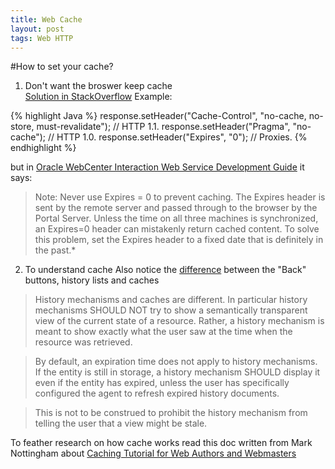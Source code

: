 ```yaml
---
title: Web Cache
layout: post
tags: Web HTTP
---
```


#How to set your cache?

1. Don't want the broswer keep cache    
[Solution in StackOverflow](http://stackoverflow.com/questions/49547/making-sure-a-web-page-is-not-cached-across-all-browsers)
Example:

{% highlight Java %}
response.setHeader("Cache-Control", "no-cache, no-store, must-revalidate"); // HTTP 1.1.
response.setHeader("Pragma", "no-cache"); // HTTP 1.0.
response.setHeader("Expires", "0"); // Proxies.
{% endhighlight %}


but in [Oracle WebCenter Interaction Web Service Development Guide](http://docs.oracle.com/cd/E13158_01/alui/wci/docs103/devguide/tsk_pagelets_settingcaching_httpexpires.html) it says: 

>Note: Never use Expires = 0 to prevent caching. The Expires header is sent by the remote server and passed through to the browser by the Portal Server. Unless the time on all three machines is synchronized, an Expires=0 header can mistakenly return cached content. To solve this problem, set the Expires header to a fixed date that is definitely in the past.*

2. To understand cache
Also notice the [difference](http://www.w3.org/Protocols/rfc2616/rfc2616-sec13.html#sec13.13) between the "Back" buttons, history lists and caches


>History mechanisms and caches are different. In particular history mechanisms SHOULD NOT try to show a semantically transparent view of the current state of a resource. Rather, a history mechanism is meant to show exactly what the user saw at the time when the resource was retrieved.

>By default, an expiration time does not apply to history mechanisms. If the entity is still in storage, a history mechanism SHOULD display it even if the entity has expired, unless the user has specifically configured the agent to refresh expired history documents.

>This is not to be construed to prohibit the history mechanism from telling the user that a view might be stale.

To feather research on how cache works read this doc written from Mark Nottingham about [Caching Tutorial for Web Authors and Webmasters](https://www.mnot.net/cache_docs/)


